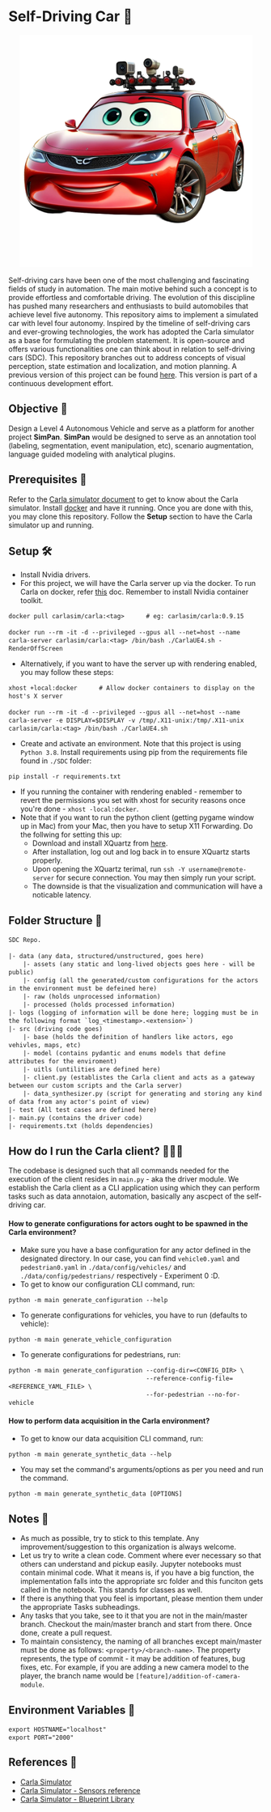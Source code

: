 # Self-Driving Car 🚗

<p align="center">
  <img src="./backup/assets/dp.png" alt="image-description", height=460 >
</p>

Self-driving cars have been one of the most challenging and fascinating fields of study in automation. The main motive behind such a concept is to provide effortless and comfortable driving. The evolution of this discipline has pushed many researchers and enthusiasts to build automobiles that achieve level five autonomy. This repository aims to implement a simulated car with level four autonomy. Inspired by the timeline of self-driving cars and ever-growing technologies, the work has adopted the Carla simulator as a base for formulating the problem statement. It is open-source and offers various functionalities one can think about in relation to self-driving cars (SDC). This repository branches out to address concepts of visual perception, state estimation and localization, and motion planning. A previous version of this project can be found [here](https://drive.google.com/file/d/1IXyGhBM2OLqZS4HTRtfFpyoeYW-f11aI/view?usp=share_link). This version is part of a continuous development effort.

## Objective 🎯
Design a Level 4 Autonomous Vehicle and serve as a platform for another project **SimPan**. **SimPan** would be designed to serve as an annotation tool (labeling, segmentation, event manipulation, etc), scenario augmentation, language guided modeling with analytical plugins. 

## Prerequisites 📜
Refer to the [Carla simulator document](https://carla.readthedocs.io/en/stable/) to get to know about the Carla simulator. Install [docker](https://docs.docker.com) and have it running. Once you are done with this, you may clone this repository. Follow the **Setup** section to have the Carla simulator up and running.

## Setup 🛠️
* Install Nvidia drivers.
* For this project, we will have the Carla server up via the docker. To run Carla on docker, refer [this](https://carla.readthedocs.io/en/latest/build_docker/) doc. Remember to install Nvidia container toolkit.
```
docker pull carlasim/carla:<tag>      # eg: carlasim/carla:0.9.15 

docker run --rm -it -d --privileged --gpus all --net=host --name carla-server carlasim/carla:<tag> /bin/bash ./CarlaUE4.sh -RenderOffScreen
```
* Alternatively, if you want to have the server up with rendering enabled, you may follow these steps:
```
xhost +local:docker      # Allow docker containers to display on the host's X server

docker run --rm -it -d --privileged --gpus all --net=host --name carla-server -e DISPLAY=$DISPLAY -v /tmp/.X11-unix:/tmp/.X11-unix carlasim/carla:<tag> /bin/bash ./CarlaUE4.sh
```
* Create and activate an environment. Note that this project is using `Python 3.8`. Install requirements using pip from the requirements file found in `./SDC` folder:
```
pip install -r requirements.txt
```
* If you running the container with rendering enabled - remember to revert the permissions you set with xhost for security reasons once you're done - `xhost -local:docker`.
* Note that if you want to run the python client (getting pygame window up in Mac) from your Mac, then you have to setup X11 Forwarding. Do the follwing for setting this up:
    * Download and install XQuartz from [here](https://www.xquartz.org/).
    * After installation, log out and log back in to ensure XQuartz starts properly.
    * Upon opening the XQuartz terimal, run `ssh -Y username@remote-server` for secure connection. You may then simply run your script.
    * The downside is that the visualization and communication will have a noticable latency.

## Folder Structure 🧱
```
SDC Repo.

|- data (any data, structured/unstructured, goes here)
    |- assets (any static and long-lived objects goes here - will be public)
    |- config (all the generated/custom configurations for the actors in the environment must be defeined here)
    |- raw (holds unprocessed information)
    |- processed (holds processed information)
|- logs (logging of information will be done here; logging must be in the following format `log_<timestamp>.<extension>`)
|- src (driving code goes)
    |- base (holds the definition of handlers like actors, ego vehivles, maps, etc)
    |- model (contains pydantic and enums models that define attributes for the enviroment)
    |- uitls (untilities are defined here)
    |- client.py (establistes the Carla client and acts as a gateway between our custom scripts and the Carla server)
    |- data_synthesizer.py (script for generating and storing any kind of data from any actor's point of view)
|- test (All test cases are defined here)
|- main.py (contains the driver code)
|- requirements.txt (holds dependencies)
```

## How do I run the Carla client? 🏃🏻‍♂️
The codebase is designed such that all commands needed for the execution of the client resides in `main.py` - aka the driver module. We establish the Carla client as a CLI application using which they can perform tasks such as data annotaion, automation, basically any ascpect of the self-driving car.

#### How to generate configurations for actors ought to be spawned in the Carla environment?
* Make sure you have a base configuration for any actor defined in the designated directory. In our case, you can find `vehicle0.yaml` and `pedestrian0.yaml` in `./data/config/vehicles/` and `./data/config/pedestrians/` respectively - Experiment 0 :D.
* To get to know our configuration CLI command, run:
```
python -m main generate_configuration --help 
```
* To generate configurations for vehicles, you have to run (defaults to vehicle):
```
python -m main generate_vehicle_configuration
```
* To generate configurations for pedestrians, run:
```
python -m main generate_configuration --config-dir=<CONFIG_DIR> \
                                      --reference-config-file=<REFERENCE_YAML_FILE> \
                                      --for-pedestrian --no-for-vehicle 
```

#### How to perform data acquisition in the Carla environment?
* To get to know our data acquisition CLI command, run:
```
python -m main generate_synthetic_data --help
```
* You may set the command's arguments/options as per you need and run the command.
```
python -m main generate_synthetic_data [OPTIONS] 
```

## Notes 📝
* As much as possible, try to stick to this template. Any improvement/suggestion to this organization is always welcome.
* Let us try to write a clean code. Comment where ever necessary so that others can understand and pickup easily.
Jupyter notebooks must contain minimal code. What it means is, if you have a big function, the implementation falls into the appropriate src folder and this funciton gets called in the notebook. This stands for classes as well.
* If there is anything that you feel is important, please mention them under the appropriate Tasks subheadings.
* Any tasks that you take, see to it that you are not in the main/master branch. Checkout the main/master branch and start from there. Once done, create a pull request.
* To maintain consistency, the naming of all branches except main/master must be done as follows: `<property>/<branch-name>`. The property represents, the type of commit - it may be addition of features, bug fixes, etc. For example, if you are adding a new camera model to the player, the branch name would be `[feature]/addition-of-camera-module`.

## Environment Variables 🤫
```
export HOSTNAME="localhost"
export PORT="2000"
```

## References 🔗
* [Carla Simulator](https://carla.org)
* [Carla Simulator - Sensors reference](https://carla.readthedocs.io/en/latest/ref_sensors/)
* [Carla Simulator - Blueprint Library](https://carla.readthedocs.io/en/latest/bp_library/)
